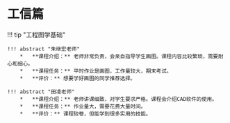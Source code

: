 # 工信篇


!!! tip "工程图学基础"

    !!! abstract "朱继宏老师"
        *   **课程介绍：** 老师非常负责，会亲自指导学生画图。课程内容比较繁琐，需要耐心和细心。
        *   **课程任务：** 平时作业是画图，工作量较大，期末考试。
        *   **评价：** 想要学好画图的同学推荐选择。

    !!! abstract "田凌老师"
        *   **课程介绍：** 老师讲课细致，对学生要求严格。课程会介绍CAD软件的使用。
        *   **课程任务：** 作业量大，需要花费大量时间。
        *   **评价：** 课程较卷，但能学到很多实用的技能。

